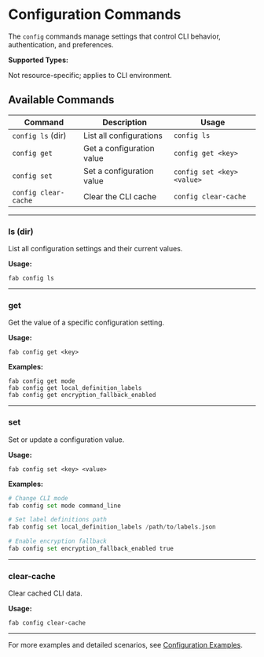 # Configuration Commands

The `config` commands manage settings that control CLI behavior, authentication, and preferences.

**Supported Types:**

Not resource-specific; applies to CLI environment.

## Available Commands

| Command           | Description                | Usage                           |
|-------------------|---------------------------|---------------------------------|
| `config ls` (dir) | List all configurations   | `config ls`                     |
| `config get`      | Get a configuration value | `config get <key>`              |
| `config set`      | Set a configuration value | `config set <key> <value>`      |
| `config clear-cache` | Clear the CLI cache    | `config clear-cache`            |

---

### ls (dir)

List all configuration settings and their current values.

**Usage:**

```
fab config ls
```

---

### get

Get the value of a specific configuration setting.

**Usage:**

```
fab config get <key>
```

**Examples:**

```
fab config get mode
fab config get local_definition_labels
fab config get encryption_fallback_enabled
```

---

### set

Set or update a configuration value.

**Usage:**

```
fab config set <key> <value>
```

**Examples:**

```py
# Change CLI mode
fab config set mode command_line

# Set label definitions path
fab config set local_definition_labels /path/to/labels.json

# Enable encryption fallback
fab config set encryption_fallback_enabled true
```

---

### clear-cache

Clear cached CLI data.

**Usage:**

```
fab config clear-cache
```

---

For more examples and detailed scenarios, see [Configuration Examples](../../examples/config_examples.md).
